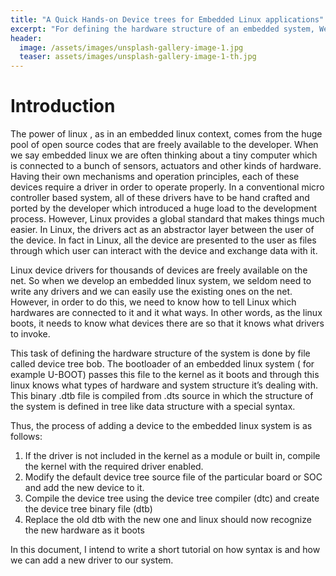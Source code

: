 ```yaml
---
title: "A Quick Hands-on Device trees for Embedded Linux applications"
excerpt: "For defining the hardware structure of an embedded system, We must know about device trees. In this blog, I document what I learn about this."
header:
  image: /assets/images/unsplash-gallery-image-1.jpg
  teaser: assets/images/unsplash-gallery-image-1-th.jpg
---
```

# Introduction 

The power of linux , as in an embedded linux context, comes from the huge pool of open source codes that are freely available to the developer. When we say embedded linux we are often thinking about a tiny computer which is  connected to a bunch of sensors, actuators and other kinds of hardware. Having their own mechanisms and operation principles, each of these devices require a driver in order to operate properly. In a conventional micro controller based system, all of these drivers have to be hand crafted and ported by the developer which introduced a huge load to the development process. However, Linux provides a global standard that makes things much easier. In Linux, the drivers act as an abstractor layer between the user of the device. In fact in Linux, all the device are presented to the user as files through which user can interact with the device and exchange data with it. 

Linux device drivers for thousands of devices are freely available on the net. So when we develop an embedded linux system, we seldom need to write any drivers and we can easily use the existing  ones on the net. However, in order to do this, we need to know how to tell Linux which hardwares are connected to it and it what ways. In other words, as the linux boots, it needs to know what devices there are  so that it knows what drivers to invoke. 

This task of defining the hardware structure of the system is done by file called device tree bob. The bootloader of an embedded linux system ( for example U-BOOT) passes this file to the kernel as it boots and through this linux knows what types of hardware and system structure it’s dealing with. This binary .dtb file is compiled from .dts source in which the structure of the system is defined in tree like data structure with a special syntax. 

Thus, the process of adding a device to the embedded linux system is as follows:



1. If the driver is not included in the kernel as a module or built in, compile the kernel with the required driver enabled.
2. Modify the default device tree source file of the particular board or SOC and add the new device to it.
3. Compile the device tree using the device tree compiler (dtc) and create the device tree binary file (dtb)
4. Replace the old dtb with the new one and linux should now recognize the new hardware as it boots

In this document, I intend to write a short tutorial on how syntax is and how we can add a new driver to our system. 



